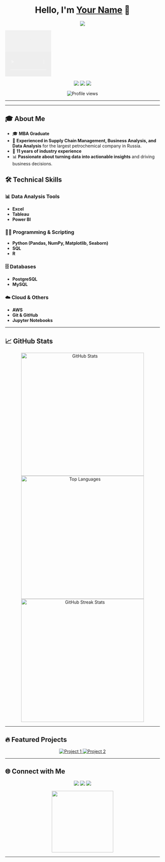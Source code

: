 <h1 align="center">Hello, I'm <a href="https://github.com/yourusername">Your Name</a> 👋</h1>

<p align="center">
  <a href="https://github.com/yourusername"><img src="https://readme-typing-svg.herokuapp.com?color=%2336BCF7&lines=Data+Analyst;Supply+Chain+Manager;Business+Analyst;11+Years+Experience&center=true&width=500&height=50"></a>
</p>

<style>
  @keyframes rotateVideos {
    0% { opacity: 0; }
    25% { opacity: 1; }
    50% { opacity: 1; }
    75% { opacity: 1; }
    100% { opacity: 0; }
  }
  
  .video-container {
    position: relative;
    width: 150px;
    height: 150px;
    overflow: hidden;
  }
  
  .video-container video {
    position: absolute;
    top: 0;
    left: 0;
    width: 100%;
    height: 100%;
    opacity: 0;
    animation: rotateVideos 9s infinite;
  }
</style>

<div class="video-container">
  <video autoplay muted loop>
    <source src="https://drive.google.com/file/d/1DgJNKCPp3tRhD-_-1BCJu_C77iXh9zWG/view?usp=drive_link" type="video/mp4">
    Your browser does not support the video tag.
  </video>
  <video autoplay muted loop>
    <source src="(https://drive.google.com/file/d/1VRq3uDhHu6N0w-2NRNJyhoInuzvwHhQj/view?usp=drive_link)" type="video/mp4">
    Your browser does not support the video tag.
  </video>
  <video autoplay muted loop>
    <source src="(https://drive.google.com/file/d/1czkmBAGGzMox7kVbIqHlR01VI-FE8IoV/view?usp=drive_link)" type="video/mp4">
    Your browser does not support the video tag.
  </video>
</div>
<p align="center">
  <a href="https://twitter.com/yourusername"><img src="https://img.shields.io/twitter/follow/yourusername?style=social"></a>
  <a href="https://www.linkedin.com/in/yourusername"><img src="https://img.shields.io/badge/LinkedIn-Connect-blue"></a>
  <a href="mailto:youremail@example.com"><img src="https://img.shields.io/badge/Email-Send-orange"></a>
</p>

<p align="center">
  <img src="https://komarev.com/ghpvc/?username=yourusername&color=blue" alt="Profile views" />
</p>

---
---
## 🎓 About Me

- 🎓 **MBA Graduate**
- 💼 **Experienced in Supply Chain Management, Business Analysis, and Data Analysis** for the largest petrochemical company in Russia.
- 🏢 **11 years of industry experience**
- 📊 **Passionate about turning data into actionable insights** and driving business decisions.
## 🛠️ Technical Skills

### 📊 Data Analysis Tools
- **Excel**
- **Tableau**
- **Power BI**

### 👨‍💻 Programming & Scripting
- **Python (Pandas, NumPy, Matplotlib, Seaborn)**
- **SQL**
- **R**

### 🗄️ Databases
- **PostgreSQL**
- **MySQL**

### ☁️ Cloud & Others
- **AWS**
- **Git & GitHub**
- **Jupyter Notebooks**

---

## 📈 GitHub Stats

<p align="center">
  <img src="https://github-readme-stats.vercel.app/api?username=yourusername&show_icons=true&theme=radical" alt="GitHub Stats" width="400">
  <img src="https://github-readme-stats.vercel.app/api/top-langs/?username=yourusername&layout=compact&theme=radical" alt="Top Languages" width="400">
  <img src="https://github-readme-streak-stats.herokuapp.com?user=yourusername&theme=radical&hide_border=true" alt="GitHub Streak Stats" width="400">
</p>

---

## 🔥 Featured Projects

<p align="center">
  <a href="https://github.com/yourusername/project1">
    <img src="https://github-readme-stats.vercel.app/api/pin/?username=yourusername&repo=project1&theme=radical" alt="Project 1">
  </a>
  <a href="https://github.com/yourusername/project2">
    <img src="https://github-readme-stats.vercel.app/api/pin/?username=yourusername&repo=project2&theme=radical" alt="Project 2">
  </a>
</p>

---

## 🌐 Connect with Me

<p align="center">
  <a href="https://twitter.com/yourusername"><img src="https://img.shields.io/badge/Twitter-1DA1F2?style=for-the-badge&logo=twitter&logoColor=white"></a>
  <a href="https://www.linkedin.com/in/yourusername"><img src="https://img.shields.io/badge/LinkedIn-0077B5?style=for-the-badge&logo=linkedin&logoColor=white"></a>
  <a href="mailto:youremail@example.com"><img src="https://img.shields.io/badge/Email-D14836?style=for-the-badge&logo=gmail&logoColor=white"></a>
</p>

<p align="center">
  <img src="https://media.giphy.com/media/l3vR85PnGsBwu1PFK/giphy.gif" width="200"/>
</p>

---

